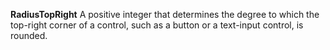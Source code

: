 **RadiusTopRight** A positive integer that determines the degree to which the top-right corner of a control, such as a button or a text-input control, is rounded.
